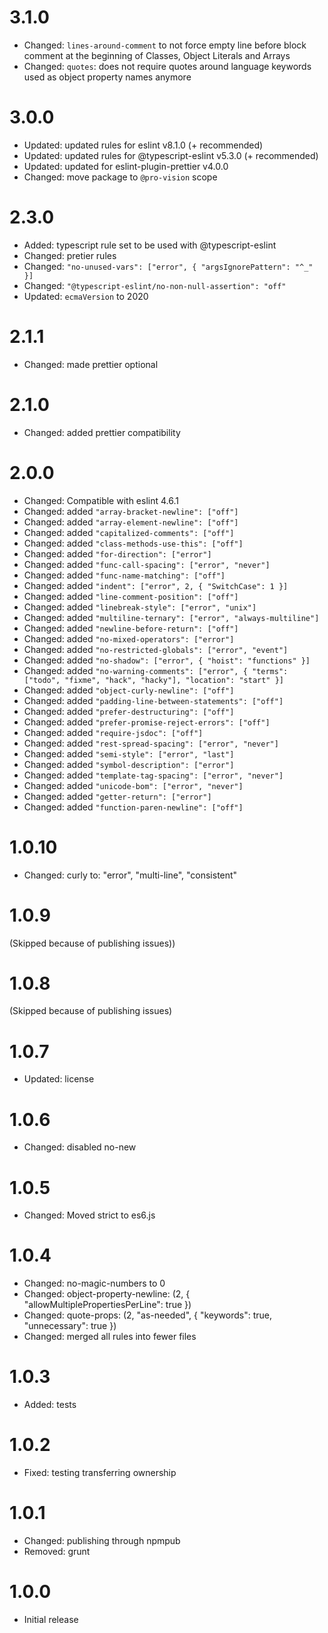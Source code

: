 # 3.1.0
- Changed: `lines-around-comment` to not force empty line before block comment at the beginning of Classes, Object Literals and Arrays
- Changed: `quotes`: does not require quotes around language keywords used as object property names anymore

# 3.0.0

- Updated: updated rules for eslint v8.1.0 (+ recommended)
- Updated: updated rules for @typescript-eslint v5.3.0 (+ recommended)
- Updated: updated for eslint-plugin-prettier v4.0.0
- Changed: move package to `@pro-vision` scope

# 2.3.0

- Added: typescript rule set to be used with @typescript-eslint
- Changed: pretier rules
- Changed: `"no-unused-vars": ["error", { "argsIgnorePattern": "^_" }]`
- Changed: `"@typescript-eslint/no-non-null-assertion": "off"`
- Updated: `ecmaVersion` to 2020

# 2.1.1

- Changed: made prettier optional

# 2.1.0

- Changed: added prettier compatibility

# 2.0.0

-   Changed: Compatible with eslint 4.6.1
-   Changed: added `"array-bracket-newline": ["off"]`
-   Changed: added `"array-element-newline": ["off"]`
-   Changed: added `"capitalized-comments": ["off"]`
-   Changed: added `"class-methods-use-this": ["off"]`
-   Changed: added `"for-direction": ["error"]`
-   Changed: added `"func-call-spacing": ["error", "never"]`
-   Changed: added `"func-name-matching": ["off"]`
-   Changed: added `"indent": ["error", 2, { "SwitchCase": 1 }]`
-   Changed: added `"line-comment-position": ["off"]`
-   Changed: added `"linebreak-style": ["error", "unix"]`
-   Changed: added `"multiline-ternary": ["error", "always-multiline"]`
-   Changed: added `"newline-before-return": ["off"]`
-   Changed: added `"no-mixed-operators": ["error"]`
-   Changed: added `"no-restricted-globals": ["error", "event"]`
-   Changed: added `"no-shadow": ["error", { "hoist": "functions" }]`
-   Changed: added `"no-warning-comments": ["error", { "terms": ["todo", "fixme", "hack", "hacky"], "location": "start" }]`
-   Changed: added `"object-curly-newline": ["off"]`
-   Changed: added `"padding-line-between-statements": ["off"]`
-   Changed: added `"prefer-destructuring": ["off"]`
-   Changed: added `"prefer-promise-reject-errors": ["off"]`
-   Changed: added `"require-jsdoc": ["off"]`
-   Changed: added `"rest-spread-spacing": ["error", "never"]`
-   Changed: added `"semi-style": ["error", "last"]`
-   Changed: added `"symbol-description": ["error"]`
-   Changed: added `"template-tag-spacing": ["error", "never"]`
-   Changed: added `"unicode-bom": ["error", "never"]`
-   Changed: added `"getter-return": ["error"]`
-   Changed: added `"function-paren-newline": ["off"]`


# 1.0.10

-   Changed: curly to: "error", "multi-line", "consistent"

# 1.0.9

(Skipped because of publishing issues))

# 1.0.8

(Skipped because of publishing issues)

# 1.0.7

-   Updated: license

# 1.0.6

-   Changed: disabled no-new

# 1.0.5

-   Changed: Moved strict to es6.js

# 1.0.4

-   Changed: no-magic-numbers to 0
-   Changed: object-property-newline: (2, { "allowMultiplePropertiesPerLine": true })
-   Changed: quote-props: (2, "as-needed", { "keywords": true, "unnecessary": true })
-   Changed: merged all rules into fewer files

# 1.0.3

-   Added: tests

# 1.0.2

-   Fixed: testing transferring ownership

# 1.0.1

-   Changed: publishing through npmpub
-   Removed: grunt

# 1.0.0

-   Initial release
